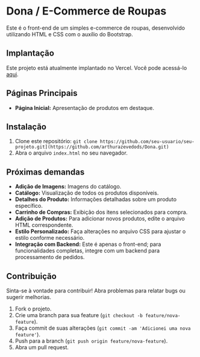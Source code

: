 # Dona / E-Commerce de Roupas

Este é o front-end de um simples e-commerce de roupas, desenvolvido utilizando HTML e CSS com o auxílio do Bootstrap.

## Implantação

Este projeto está atualmente implantado no Vercel. Você pode acessá-lo [aqui]([(https://dona-three.vercel.app/)]).


## Páginas Principais

- **Página Inicial:** Apresentação de produtos em destaque.

## Instalação

1. Clone este repositório: `git clone https://github.com/seu-usuario/seu-projeto.git](https://github.com/arthurazevedods/Dona.git)`
2. Abra o arquivo `index.html` no seu navegador.

## Próximas demandas
- **Adição de Imagens:** Imagens do catálogo.
- **Catálogo:** Visualização de todos os produtos disponíveis.
- **Detalhes do Produto:** Informações detalhadas sobre um produto específico.
- **Carrinho de Compras:** Exibição dos itens selecionados para compra.
- **Adição de Produtos:** Para adicionar novos produtos, edite o arquivo HTML correspondente.
- **Estilo Personalizado:** Faça alterações no arquivo CSS para ajustar o estilo conforme necessário.
- **Integração com Backend:** Este é apenas o front-end; para funcionalidades completas, integre com um backend para processamento de pedidos.

## Contribuição

Sinta-se à vontade para contribuir! Abra problemas para relatar bugs ou sugerir melhorias.

1. Fork o projeto.
2. Crie uma branch para sua feature (`git checkout -b feature/nova-feature`).
3. Faça commit de suas alterações (`git commit -am 'Adicionei uma nova feature'`).
4. Push para a branch (`git push origin feature/nova-feature`).
5. Abra um pull request.

